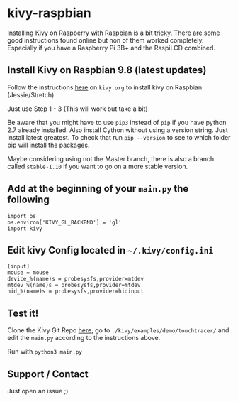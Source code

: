 # kivy-raspbian

Installing Kivy on Raspberry with Raspbian is a bit tricky. There are some good 
instructions found online but non of them worked completely. Especially if you have
a Raspberry Pi 3B+ and the RaspiLCD combined. 

## Install Kivy on Raspbian 9.8 (latest updates)

Follow the instructions [here](https://kivy.org/doc/stable/installation/installation-rpi.html#manual-installation-on-raspbian-jessie-stretch) on `kivy.org` to install kivy on Raspbian (Jessie/Stretch)

Just use Step 1 - 3 (This will work but take a bit)

Be aware that you might have to use `pip3` instead of `pip` if you have python 2.7 already installed. Also install Cython without using a version string. Just install latest greatest. To check that run `pip --version` to see to which folder pip will install the packages.

Maybe considering using not the Master branch, there is also a branch called `stable-1.10` if you want to go on a more stable version.

## Add at the beginning of your `main.py` the following

```
import os
os.environ['KIVY_GL_BACKEND'] = 'gl'
import kivy
```

## Edit kivy Config located in `~/.kivy/config.ini`
```
[input]
mouse = mouse
device_%(name)s = probesysfs,provider=mtdev
mtdev_%(name)s = probesysfs,provider=mtdev
hid_%(name)s = probesysfs,provider=hidinput
```
## Test it!

Clone the Kivy Git Repo [here](https://github.com/kivy/kivy), go to `./kivy/examples/demo/touchtracer/` and edit the `main.py` according to the instructions above. 

Run with `python3 main.py`

## Support / Contact

Just open an issue ;)
